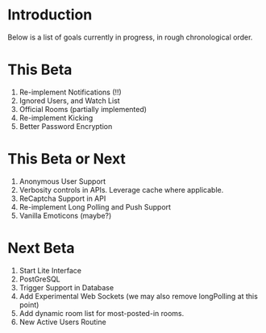 # Introduction #

Below is a list of goals currently in progress, in rough chronological order.


# This Beta #

  1. Re-implement Notifications (!!)
  1. Ignored Users, and Watch List
  1. Official Rooms (partially implemented)
  1. Re-implement Kicking
  1. Better Password Encryption

# This Beta or Next #
  1. Anonymous User Support
  1. Verbosity controls in APIs. Leverage cache where applicable.
  1. ReCaptcha Support in API
  1. Re-implement Long Polling and Push Support
  1. Vanilla Emoticons (maybe?)

# Next Beta #
  1. Start Lite Interface
  1. PostGreSQL
  1. Trigger Support in Database
  1. Add Experimental Web Sockets (we may also remove longPolling at this point)
  1. Add dynamic room list for most-posted-in rooms.
  1. New Active Users Routine